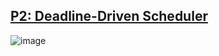 ## [P2: Deadline-Driven Scheduler](./Project%202)
![image](https://user-images.githubusercontent.com/76612427/116780015-93cf8380-aa2e-11eb-9107-96b0aedf6652.gif)
